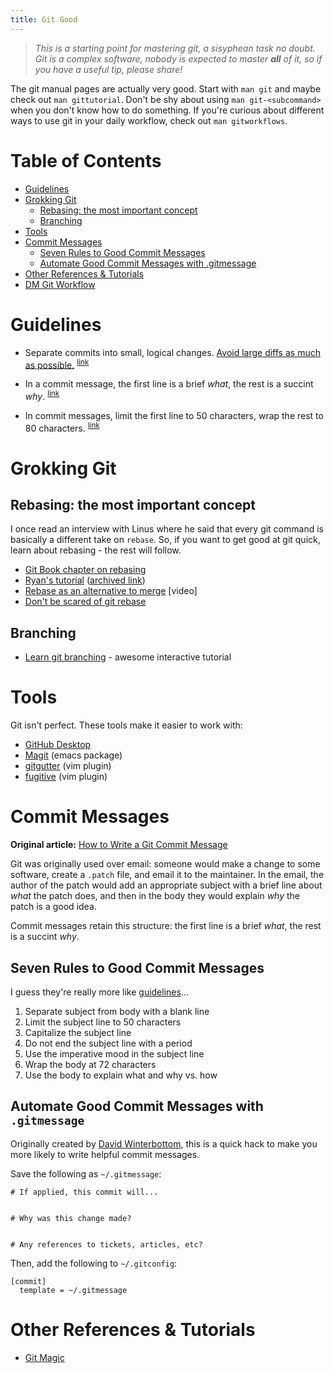 ```yaml
---
title: Git Good
---
```


> _This is a starting point for mastering git, a sisyphean task no
> doubt. Git is a complex software, nobody is expected to master
> **all** of it, so if you have a useful tip, please share!_

The git manual pages are actually very good. Start with `man git` and
maybe check out `man gittutorial`. Don't be shy about using `man
git-<subcommand>` when you don't know how to do something. If you're
curious about different ways to use git in your daily workflow, check
out `man gitworkflows`.

# Table of Contents

* [Guidelines](#guidelines)
* [Grokking Git](#grokking-git)
   * [Rebasing: the most important concept](#rebasing-the-most-important-concept)
   * [Branching](#branching)
* [Tools](#tools)
* [Commit Messages](#commit-messages)
   * [Seven Rules to Good Commit Messages](#seven-rules-to-good-commit-messages)
   * [Automate Good Commit Messages with .gitmessage](#automate-good-commit-messages-with-gitmessage)
* [Other References &amp; Tutorials](#other-references--tutorials)
* [DM Git Workflow](#dm-git-workflow)

# Guidelines

- <a name="small-commits"></a>
Separate commits into small, logical changes. [Avoid large diffs as much as possible.](https://medium.com/@kurtisnusbaum/large-diffs-are-hurting-your-ability-to-ship-e0b2b41e8acf#.n2fbjcuob)
<sup>[link](#small-commits)</sup>

- <a name="commit-msg"></a>
In a commit message, the first line is a brief _what_, the rest is a succint
_why_.
<sup>[link](#commit-msg)</sup>

- <a name="wrap-lines"></a>
In commit messages, limit the first line to 50 characters, wrap the rest to 80 characters.
<sup>[link](#wrap-lines)</sup>

# Grokking Git

## Rebasing: the most important concept

I once read an interview with Linus where he said that every git command is
basically a different take on `rebase`. So, if you want to get good at git
quick, learn about rebasing - the rest will follow.

- [Git Book chapter on rebasing](https://git-scm.com/book/en/v2/Git-Branching-Rebasing)
- [Ryan's tutorial](http://rypress.com/tutorials/git/rebasing) ([archived link](https://hamwaves.com/collaboration/doc/rypress.com/rebasing.html))
- [Rebase as an alternative to merge](https://www.youtube.com/watch?v=PnHlnx_nmCI) [video]
- [Don't be scared of git rebase][leclaire]

[leclaire]: https://nathanleclaire.com/blog/2014/09/14/dont-be-scared-of-git-rebase/

## Branching

- [Learn git branching](http://learngitbranching.js.org/) - awesome interactive tutorial

# Tools

Git isn't perfect. These tools make it easier to work with:

- [GitHub Desktop](https://desktop.github.com/)
- [Magit](https://magit.vc/) (emacs package)
- [gitgutter](https://github.com/airblade/vim-gitgutter) (vim plugin)
- [fugitive](https://github.com/tpope/vim-fugitive) (vim plugin)

# Commit Messages

**Original article:** [How to Write a Git Commit Message](http://chris.beams.io/posts/git-commit/)

Git was originally used over email: someone would make a change to some
software, create a `.patch` file, and email it to the maintainer. In the email,
the author of the patch would add an appropriate subject with a brief line about
*what* the patch does, and then in the body they would explain _why_ the patch
is a good idea.

Commit messages retain this structure: the first line is a brief _what_, the
rest is a succint _why_.

## Seven Rules to Good Commit Messages

I guess they're really more like [guidelines](https://www.youtube.com/watch?v=jl0hMfqNQ-g)...

1. Separate subject from body with a blank line
1. Limit the subject line to 50 characters
1. Capitalize the subject line
1. Do not end the subject line with a period
1. Use the imperative mood in the subject line
1. Wrap the body at 72 characters
1. Use the body to explain what and why vs. how

## Automate Good Commit Messages with `.gitmessage`

Originally created by [David Winterbottom][david], this is a quick
hack to make you more likely to write helpful commit messages.

[david]: http://codeinthehole.com/writing/a-useful-template-for-commit-messages/

Save the following as `~/.gitmessage`:

```
# If applied, this commit will...


# Why was this change made?


# Any references to tickets, articles, etc?
```

Then, add the following to `~/.gitconfig`:

```
[commit]
  template = ~/.gitmessage
```

# Other References & Tutorials

- [Git Magic](http://www-cs-students.stanford.edu/~blynn/gitmagic/index.html)
